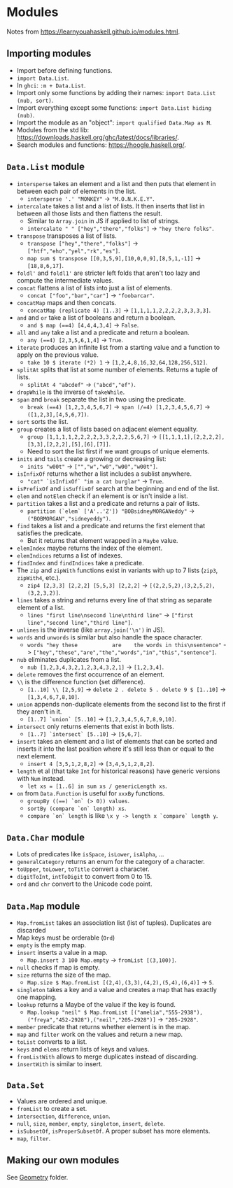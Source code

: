 # Modules

Notes from <https://learnyouahaskell.github.io/modules.html>.

## Importing modules

* Import before defining functions.
* `import Data.List`.
* In `ghci`: `:m + Data.List`.
* Import only some functions by adding their names: `import Data.List (nub, sort)`.
* Import everything except some functions: `import Data.List hiding (nub)`.
* Import the module as an "object": `import qualified Data.Map as M`.
* Modules from the std lib: <https://downloads.haskell.org/ghc/latest/docs/libraries/>.
* Search modules and functions: <https://hoogle.haskell.org/>.

## `Data.List` module

* `intersperse` takes an element and a list and then puts that element in between each pair of elements in the list.
  * `intersperse '.' "MONKEY"` -> `"M.O.N.K.E.Y"`.
* `intercalate` takes a list and a list of lists. It then inserts that list in between all those lists and then flattens the result.
  * Similar to `Array.join` in JS if applied to list of strings.
  * `intercalate " " ["hey","there","folks"]` -> `"hey there folks"`.
* `transpose` transposes a list of lists.
  * `transpose ["hey","there","folks"]` -> `["htf","eho","yel","rk","es"]`.
  * `map sum $ transpose [[0,3,5,9],[10,0,0,9],[8,5,1,-1]]` -> `[18,8,6,17]`.
* `foldl'` and `foldl1'` are stricter left folds that aren't too lazy and compute the intermediate values.
* `concat` flattens a list of lists into just a list of elements.
  * `concat ["foo","bar","car"]` -> `"foobarcar"`.
* `concatMap` maps and then concats.
  * `concatMap (replicate 4) [1..3]` -> `[1,1,1,1,2,2,2,2,3,3,3,3]`.
* `and` and `or` take a list of booleans and return a boolean.
  * `and $ map (==4) [4,4,4,3,4]` -> `False`.
* `all` and `any` take a list and a predicate and return a boolean.
  * `any (==4) [2,3,5,6,1,4]` -> `True`.
* `iterate` produces an infinite list from a starting value and a function to apply on the previous value.
  * `take 10 $ iterate (*2) 1` -> `[1,2,4,8,16,32,64,128,256,512]`.
* `splitAt` splits that list at some number of elements. Returns a tuple of lists.
  * `splitAt 4 "abcdef"` -> `("abcd","ef")`.
* `dropWhile` is the inverse of `takeWhile`.
* `span` and `break` separate the list in two using the predicate.
  * `break (==4) [1,2,3,4,5,6,7]` -> `span (/=4) [1,2,3,4,5,6,7]` -> `([1,2,3],[4,5,6,7])`.
* `sort` sorts the list.
* `group` creates a list of lists based on adjacent element equality.
  * `group [1,1,1,1,2,2,2,2,3,3,2,2,2,5,6,7]` -> `[[1,1,1,1],[2,2,2,2],[3,3],[2,2,2],[5],[6],[7]]`.
  * Need to sort the list first if we want groups of unique elements.
* `inits` and `tails` create a growing or decreasing list:
  * `inits "w00t"` -> `["","w","w0","w00","w00t"]`.
* `isInfixOf` returns whether a list includes a sublist anywhere.
  * ``"cat" `isInfixOf` "im a cat burglar"`` -> `True`.
* `isPrefixOf` and `isSuffixOf` search at the beginning and end of the list.
* `elem` and `notElem` check if an element is or isn't inside a list.
* `partition` takes a list and a predicate and returns a pair of lists.
  * ``partition (`elem` ['A'..'Z']) "BOBsidneyMORGANeddy"`` -> `("BOBMORGAN","sidneyeddy")`.
* `find` takes a list and a predicate and returns the first element that satisfies the predicate.
  * But it returns that element wrapped in a `Maybe` value.
* `elemIndex` maybe returns the index of the element.
* `elemIndices` returns a list of indexes.
* `findIndex` and `findIndices` take a predicate.
* The `zip` and `zipWith` functions exist in variants with up to 7 lists (`zip3`, `zipWith4`, etc.).
  * `zip4 [2,3,3] [2,2,2] [5,5,3] [2,2,2]` -> `[(2,2,5,2),(3,2,5,2),(3,2,3,2)]`.
* `lines` takes a string and returns every line of that string as separate element of a list.
  * `lines "first line\nsecond line\nthird line"` -> `["first line","second line","third line"]`.
* `unlines` is the inverse (like `array.join('\n')` in JS).
* `words` and `unwords` is similar but also handle the space character.
  * `words "hey these           are    the words in this\nsentence"` -> `["hey","these","are","the","words","in","this","sentence"]`.
* `nub` eliminates duplicates from a list.
  * `nub [1,2,3,4,3,2,1,2,3,4,3,2,1]` -> `[1,2,3,4]`.
* `delete` removes the first occurrence of an element.
* `\\` is the difference function (set difference).
  * `[1..10] \\ [2,5,9]` -> `delete 2 . delete 5 . delete 9 $ [1..10]` -> `[1,3,4,6,7,8,10]`.
* `union` appends non-duplicate elements from the second list to the first if they aren't in it.
  * ``[1..7] `union` [5..10]`` -> `[1,2,3,4,5,6,7,8,9,10]`.
* `intersect` only returns elements that exist in both lists.
  * ``[1..7] `intersect` [5..10]`` -> `[5,6,7]`.
* `insert` takes an element and a list of elements that can be sorted and inserts it into the last position where it's still less than or equal to the next element.
  * `insert 4 [3,5,1,2,8,2]` -> `[3,4,5,1,2,8,2]`.
* `length` et al (that take `Int` for historical reasons) have generic versions with `Num` instead.
  * `let xs = [1..6] in sum xs / genericLength xs`.
* `on` from `Data.Function` is useful for `xxxBy` functions.
  * ``groupBy ((==) `on` (> 0)) values``.
  * ``sortBy (compare `on` length) xs``.
  * ``compare `on` length`` is like ``\x y -> length x `compare` length y``.

## `Data.Char` module

* Lots of predicates like `isSpace`, `isLower`, `isAlpha`, ...
* `generalCategory` returns an enum for the category of a character.
* `toUpper`, `toLower`, `toTitle` convert a character.
* `digitToInt`, `intToDigit` to convert from 0 to 15.
* `ord` and `chr` convert to the Unicode code point.

## `Data.Map` module

* `Map.fromList` takes an association list (list of tuples). Duplicates are discarded
* Map keys must be orderable (`Ord`)
* `empty` is the empty map.
* `insert` inserts a value in a map.
  * `Map.insert 3 100 Map.empty` -> `fromList [(3,100)]`.
* `null` checks if map is empty.
* `size` returns the size of the map.
  * `Map.size $ Map.fromList [(2,4),(3,3),(4,2),(5,4),(6,4)]` -> `5`.
* `singleton` takes a key and a value and creates a map that has exactly one mapping.
* `lookup` returns a Maybe of the value if the key is found.
  * `Map.lookup "neil" $ Map.fromList [("amelia","555-2938"),("freya","452-2928"),("neil","205-2928")]` -> `"205-2928"`.
* `member` predicate that returns whether element is in the map.
* `map` and `filter` work on the values and return a new map.
* `toList` converts to a list.
* `keys` and `elems` return lists of keys and values.
* `fromListWith` allows to merge duplicates instead of discarding.
* `insertWith` is similar to insert.

## `Data.Set`

* Values are ordered and unique.
* `fromList` to create a set.
* `intersection`, `difference`, `union`.
* `null`, `size`, `member`, `empty`, `singleton`, `insert`, `delete`.
* `isSubsetOf`, `isProperSubsetOf`. A proper subset has more elements.
* `map`, `filter`.

## Making our own modules

See [Geometry](./Geometry/) folder.
